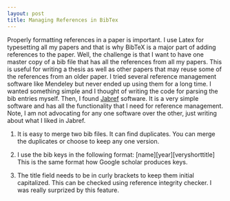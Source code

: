 ```yaml
---
layout: post
title: Managing References in BibTex
---
```


Properly formatting references in a paper is important. I use Latex for typesetting all my papers and that is why BibTeX is a major part of adding references to the paper. Well, the challenge is that I want to have one master copy of a bib file that has all the references from all my papers. This is useful for writing a thesis as well as other papers that may reuse some of the references from an older paper. I tried several reference management software like Mendeley but never ended up using them for a long time. I wanted something simple and I thought of writing the code for parsing the bib entries myself. Then, I found [Jabref](https://www.jabref.org/) software. It is a very simple software and has all the functionality that I need for reference management. Note, I am not advocating for any one software over the other, just writing about what I liked in Jabref.

1. It is easy to merge two bib files. It can find duplicates. You can merge the duplicates or choose to keep any one version.

2. I use the bib keys in the following format: [name][year][veryshorttitle] This is the same format how Google scholar produces keys.

3. The title field needs to be in curly brackets to keep them initial capitalized. This can be checked using reference integrity checker. I was really surprized by this feature. 

